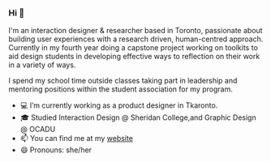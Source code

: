 ###  Hi 👋

<!--
**Teranya/teranya** is a ✨ _special_ ✨ repository because its `README.md` (this file) appears on your GitHub profile.

Here are some ideas to get you started:

- 🔭 I’m currently working on ...
- 🌱 I’m currently learning ...
- 👯 I’m looking to collaborate on ...
- 🤔 I’m looking for help with ...
- 💬 Ask me about ...
- 📫 How to reach me: ...
- 😄 Pronouns: ...
- ⚡ Fun fact: ...
-->

I'm an interaction designer & researcher based in Toronto, passionate about building user experiences with a research driven, human-centred approach. Currently in my fourth year doing a capstone project working on toolkits to aid design students in developing effective ways to reflection on their work in a variety of ways.

I spend my school time outside classes taking part in leadership and mentoring positions within the student association for my program.

- 💻 I’m currently working as a product designer in Tkaronto.
- 🎓 Studied Interaction Design @ Sheridan College,and Graphic Design @ OCADU
- 📫 You can find me at my [website](https://www.tanvichhabra.com/)
- 😄 Pronouns: she/her
